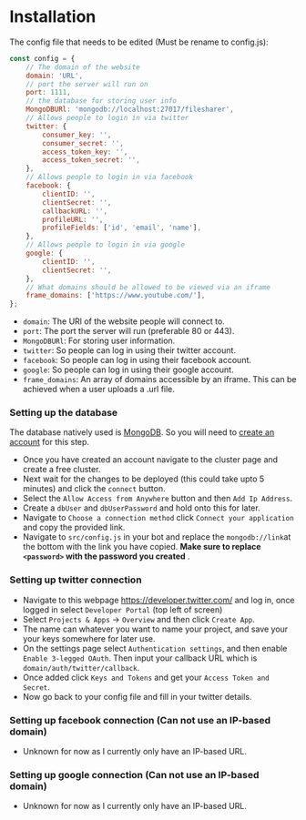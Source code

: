 # Installation

The config file that needs to be edited (Must be rename to config.js):
```js
const config = {
	// The domain of the website
	domain: 'URL',
	// port the server will run on
	port: 1111,
	// the database for storing user info
	MongoDBURl: 'mongodb://localhost:27017/filesharer',
	// Allows people to login in via twitter
	twitter: {
		consumer_key: '',
		consumer_secret: '',
		access_token_key: '',
		access_token_secret: '',
	},
	// Allows people to login in via facebook
	facebook: {
		clientID: '',
		clientSecret: '',
		callbackURL: '',
		profileURL: '',
		profileFields: ['id', 'email', 'name'],
	},
	// Allows people to login in via google
	google: {
		clientID: '',
		clientSecret: '',
	},
	// What domains should be allowed to be viewed via an iframe
	frame_domains: ['https://www.youtube.com/'],
};
```

* `domain`: The URl of the website people will connect to.
* `port`: The port the server will run (preferable 80 or 443).
* `MongoDBURl`: For storing user information.
* `twitter`: So people can log in using their twitter account.
* `facebook`: So people can log in using their facebook account.
* `google`: So people can log in using their google account.
* `frame_domains`: An array of domains accessible by an iframe. This can be achieved when a user uploads a .url file.

### Setting up the database
The database natively used is [MongoDB](https://www.mongodb.com/). So you will need to [create an account](https://www.mongodb.com/try) for this step.

* Once you have created an account navigate to the cluster page and create a free cluster.
* Next wait for the changes to be deployed (this could take upto 5 minutes) and click the `connect` button.
* Select the `Allow Access from Anywhere` button and then `Add Ip Address`.
* Create a `dbUser` and `dbUserPassword` and hold onto this for later.
* Navigate to `Choose a connection method` click `Connect your application` and copy the provided link.
* Navigate to `src/config.js` in your bot and replace the `mongodb://link`at the bottom with the link you have copied. **Make sure to replace `<password>` with the password you created** .

### Setting up twitter connection
* Navigate to this webpage https://developer.twitter.com/ and log in, once logged in select `Developer Portal` (top left of screen)
* Select `Projects & Apps` -> `Overview` and then click `Create App`.
* The name can whatever you want to name your project, and save your your keys somewhere for later use.
* On the settings page select `Authentication settings`, and then enable `Enable 3-legged OAuth`. Then input your callback URL which is `domain/auth/twitter/callback`.
* Once added click `Keys and Tokens` and get your `Access Token and Secret`. 
* Now go back to your config file and fill in your twitter details.


### Setting up facebook connection (Can not use an IP-based domain)
* Unknown for now as I currently only have an IP-based URL.

### Setting up google connection (Can not use an IP-based domain)
* Unknown for now as I currently only have an IP-based URL.
